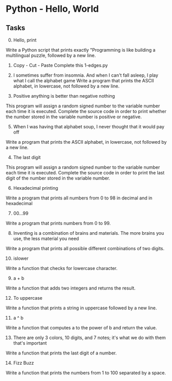 # Python - Hello, World

## Tasks
0. Hello, print

Write a Python script that prints exactly "Programming is like building a multilingual puzzle, followed by a new line.

1. Copy - Cut - Paste
Complete this 1-edges.py

3. I sometimes suffer from insomnia. And when I can't fall asleep, I play what I call the alphabet game
Write a program that prints the ASCII alphabet, in lowercase, not followed by a new line.

2. Positive anything is better than negative nothing

This program will assign a random signed number to the variable number each time it is executed. Complete the source code in order to print whether the number stored in the variable number is positive or negative.

5. When I was having that alphabet soup, I never thought that it would pay off

Write a program that prints the ASCII alphabet, in lowercase, not followed by a new line.

4. The last digit

This program will assign a random signed number to the variable number each time it is executed. Complete the source code in order to print the last digit of the number stored in the variable number.

6. Hexadecimal printing

Write a program that prints all numbers from 0 to 98 in decimal and in hexadecimal

7. 00...99

Write a program that prints numbers from 0 to 99.

8. Inventing is a combination of brains and materials. The more brains you use, the less material you need

Write a program that prints all possible different combinations of two digits.

10. islower

Write a function that checks for lowercase character.

9. a + b

Write a function that adds two integers and returns the result.

12. To uppercase

Write a function that prints a string in uppercase followed by a new line.

11. a ^ b

Write a function that computes a to the power of b and return the value.

13. There are only 3 colors, 10 digits, and 7 notes; it's what we do with them that's important

Write a function that prints the last digit of a number.

14. Fizz Buzz

Write a function that prints the numbers from 1 to 100 separated by a space.
